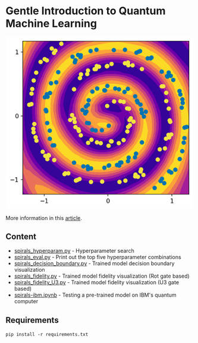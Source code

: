 # Gentle Introduction to Quantum Machine Learning

![fidelity](figures/spirals-fidelity-1.png)

More information in this [article](https://penkovsky.com/post/qml).


## Content

* [spirals_hyperparam.py](spirals_hyperparam.py) - Hyperparameter search
* [spirals_eval.py](spirals_eval.py) - Print out the top five hyperparameter combinations
* [spirals_decision_boundary.py](spirals_decision_boundary.py) - Trained model decision boundary visualization
* [spirals_fidelity.py](spirals_fidelity.py) - Trained model fidelity visualization (Rot gate based)
* [spirals_fidelity_U3.py](spirals_fidelity_U3.py) - Trained model fidelity visualization (U3 gate based)
* [spirals-ibm.ipynb](spirals-ibm.ipynb) - Testing a pre-trained model on IBM's quantum computer


## Requirements

    pip install -r requirements.txt
